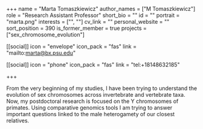 +++
name = "Marta Tomaszkiewicz"
author_names = ["M Tomaszkiewicz"]
role = "Research Assistant Professor"
short_bio = ""
id = ""
portrait = "marta.png"
interests = ["", ""]
cv_link = ""
personal_website = ""
sort_position = 390
is_former_member = true
projects = ["sex_chromosome_evolution"]

[[social]]
    icon = "envelope"
    icon_pack = "fas"
    link = "mailto:marta@bx.psu.edu"

[[social]]
    icon = "phone"
    icon_pack = "fas"
    link = "tel:+18148632185"


+++

From the very beginning of my studies, I have been trying to
understand the evolution of sex chromosomes across invertebrate and
vertebrate taxa.  Now, my postdoctoral research is focused on the
Y chromosomes of primates.  Using comparative genomics tools I am
trying to answer important questions linked to the male heterogamety
of our closest relatives.
